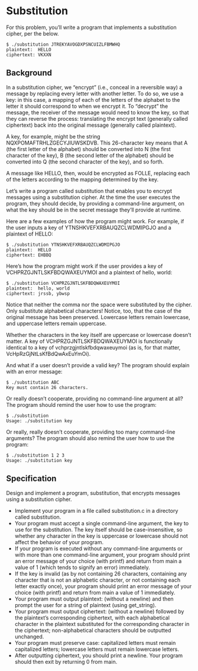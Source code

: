 # Substitution
For this problem, you’ll write a program that implements a substitution cipher, per the below.
```
$ ./substitution JTREKYAVOGDXPSNCUIZLFBMWHQ
plaintext:  HELLO
ciphertext: VKXXN
```

## Background
In a substitution cipher, we “encrypt” (i.e., conceal in a reversible way) a message by replacing every letter with another letter. To do so, we use a key: in this case, a mapping of each of the letters of the alphabet to the letter it should correspond to when we encrypt it. To “decrypt” the message, the receiver of the message would need to know the key, so that they can reverse the process: translating the encrypt text (generally called ciphertext) back into the original message (generally called plaintext).

A key, for example, might be the string NQXPOMAFTRHLZGECYJIUWSKDVB. This 26-character key means that A (the first letter of the alphabet) should be converted into N (the first character of the key), B (the second letter of the alphabet) should be converted into Q (the second character of the key), and so forth.

A message like HELLO, then, would be encrypted as FOLLE, replacing each of the letters according to the mapping determined by the key.

Let’s write a program called substitution that enables you to encrypt messages using a substitution cipher. At the time the user executes the program, they should decide, by providing a command-line argument, on what the key should be in the secret message they’ll provide at runtime.

Here are a few examples of how the program might work. For example, if the user inputs a key of YTNSHKVEFXRBAUQZCLWDMIPGJO and a plaintext of HELLO:
```
$ ./substitution YTNSHKVEFXRBAUQZCLWDMIPGJO
plaintext:  HELLO
ciphertext: EHBBQ
```
Here’s how the program might work if the user provides a key of VCHPRZGJNTLSKFBDQWAXEUYMOI and a plaintext of hello, world:
```
$ ./substitution VCHPRZGJNTLSKFBDQWAXEUYMOI
plaintext:  hello, world
ciphertext: jrssb, ybwsp
```
Notice that neither the comma nor the space were substituted by the cipher. Only substitute alphabetical characters! Notice, too, that the case of the original message has been preserved. Lowercase letters remain lowercase, and uppercase letters remain uppercase.

Whether the characters in the key itself are uppercase or lowercase doesn’t matter. A key of VCHPRZGJNTLSKFBDQWAXEUYMOI is functionally identical to a key of vchprzgjntlskfbdqwaxeuymoi (as is, for that matter, VcHpRzGjNtLsKfBdQwAxEuYmOi).

And what if a user doesn’t provide a valid key? The program should explain with an error message:
```
$ ./substitution ABC
Key must contain 26 characters.
```
Or really doesn’t cooperate, providing no command-line argument at all? The program should remind the user how to use the program:
```
$ ./substitution
Usage: ./substitution key
```
Or really, really doesn’t cooperate, providing too many command-line arguments? The program should also remind the user how to use the program:
```
$ ./substitution 1 2 3
Usage: ./substitution key
```

## Specification
Design and implement a program, substitution, that encrypts messages using a substitution cipher.

- Implement your program in a file called substitution.c in a directory called substitution.
- Your program must accept a single command-line argument, the key to use for the substitution. The key itself should be case-insensitive, so whether any character in the key is uppercase or lowercase should not affect the behavior of your program.
- If your program is executed without any command-line arguments or with more than one command-line argument, your program should print an error message of your choice (with printf) and return from main a value of 1 (which tends to signify an error) immediately.
- If the key is invalid (as by not containing 26 characters, containing any character that is not an alphabetic character, or not containing each letter exactly once), your program should print an error message of your choice (with printf) and return from main a value of 1 immediately.
- Your program must output plaintext: (without a newline) and then prompt the user for a string of plaintext (using get_string).
- Your program must output ciphertext: (without a newline) followed by the plaintext’s corresponding ciphertext, with each alphabetical character in the plaintext substituted for the corresponding character in the ciphertext; non-alphabetical characters should be outputted unchanged.
- Your program must preserve case: capitalized letters must remain capitalized letters; lowercase letters must remain lowercase letters.
- After outputting ciphertext, you should print a newline. Your program should then exit by returning 0 from main.